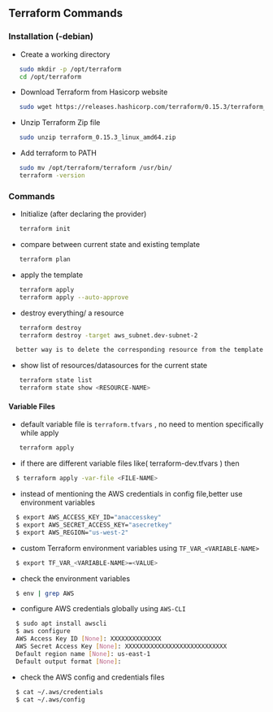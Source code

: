 
## Terraform Commands
### Installation (-debian)
- Create a working directory
```bash
   sudo mkdir -p /opt/terraform
   cd /opt/terraform 
```
- Download Terraform from Hasicorp website
```bash
   sudo wget https://releases.hashicorp.com/terraform/0.15.3/terraform_0.15.3_linux_amd64.zip
```

- Unzip Terraform Zip file
```bash
   sudo unzip terraform_0.15.3_linux_amd64.zip
```

- Add terraform to PATH
```bash
   sudo mv /opt/terraform/terraform /usr/bin/
   terraform -version
```
### Commands
- Initialize (after declaring the provider)

```bash
   terraform init
```
- compare between current state and existing template
```bash
   terraform plan
```    
- apply the template 

```bash
   terraform apply
   terraform apply --auto-approve
```
- destroy everything/ a resource 

```bash
   terraform destroy
   terraform destroy -target aws_subnet.dev-subnet-2

  better way is to delete the corresponding resource from the template and apply Terraform config file
```
- show list of resources/datasources for the current state

```bash
   terraform state list
   terraform state show <RESOURCE-NAME>
```
#### Variable Files
- default variable file is `terraform.tfvars` , no need to mention specifically while apply

```bash
   terraform apply
```
- if there are different variable files like( terraform-dev.tfvars ) then

```bash
  $ terraform apply -var-file <FILE-NAME>
```
- instead of mentioning the AWS credentials in config file,better use environment variables

```bash
  $ export AWS_ACCESS_KEY_ID="anaccesskey"
  $ export AWS_SECRET_ACCESS_KEY="asecretkey"
  $ export AWS_REGION="us-west-2"
```
- custom Terraform environment variables using `TF_VAR_<VARIABLE-NAME>`

```bash
  $ export TF_VAR_<VARIABLE-NAME>=<VALUE>
```
- check the environment variables

```bash
  $ env | grep AWS
```
  - configure AWS credentials globally using `AWS-CLI` 

```bash
  $ sudo apt install awscli
  $ aws configure
  AWS Access Key ID [None]: XXXXXXXXXXXXXX
  AWS Secret Access Key [None]: XXXXXXXXXXXXXXXXXXXXXXXXXXXX
  Default region name [None]: us-east-1
  Default output format [None]: 
```
- check the AWS config and credentials files

```bash
  $ cat ~/.aws/credentials
  $ cat ~/.aws/config
```
